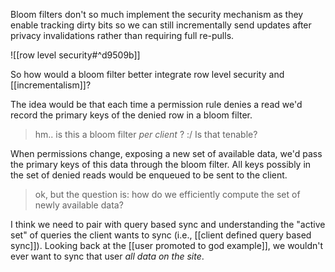 Bloom filters don't so much implement the security mechanism as they enable tracking dirty bits so we can still incrementally send updates after privacy invalidations rather than requiring full re-pulls.

![[row level security#^d9509b]]

So how would a bloom filter better integrate row level security and [[incrementalism]]?

The idea would be that each time a permission rule denies a read we'd record the primary keys of the denied row in a bloom filter.

> hm.. is this a bloom filter _per client_ ? :/ Is that tenable?

When permissions change, exposing a new set of available data, we'd pass the primary keys of this data through the bloom filter. All keys possibly in the set of denied reads would be enqueued to be sent to the client.

> ok, but the question is: how do we efficiently compute the set of newly available data?

I think we need to pair with query based sync and understanding the "active set" of queries the client wants to sync (i.e., [[client defined query based sync]]). Looking back at the [[user promoted to god example]], we wouldn't ever want to sync that user _all data on the site_.